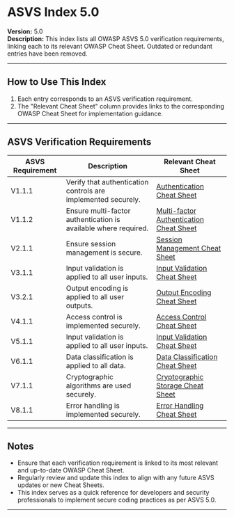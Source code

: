 # ASVS Index 5.0

**Version:** 5.0  
**Description:** This index lists all OWASP ASVS 5.0 verification requirements, linking each to its relevant OWASP Cheat Sheet. Outdated or redundant entries have been removed.

---

## How to Use This Index

1. Each entry corresponds to an ASVS verification requirement.
2. The "Relevant Cheat Sheet" column provides links to the corresponding OWASP Cheat Sheet for implementation guidance.

---

## ASVS Verification Requirements

| ASVS Requirement | Description | Relevant Cheat Sheet |
|------------------|-------------|----------------------|
| V1.1.1 | Verify that authentication controls are implemented securely. | [Authentication Cheat Sheet](https://cheatsheetseries.owasp.org/cheatsheets/Authentication_Cheat_Sheet.html) |
| V1.1.2 | Ensure multi-factor authentication is available where required. | [Multi-factor Authentication Cheat Sheet](https://cheatsheetseries.owasp.org/cheatsheets/Multi-factor_Authentication_Cheat_Sheet.html) |
| V2.1.1 | Ensure session management is secure. | [Session Management Cheat Sheet](https://cheatsheetseries.owasp.org/cheatsheets/Session_Management_Cheat_Sheet.html) |
| V3.1.1 | Input validation is applied to all user inputs. | [Input Validation Cheat Sheet](https://cheatsheetseries.owasp.org/cheatsheets/Input_Validation_Cheat_Sheet.html) |
| V3.2.1 | Output encoding is applied to all user outputs. | [Output Encoding Cheat Sheet](https://cheatsheetseries.owasp.org/cheatsheets/Output_Encoding_Cheat_Sheet.html) |
| V4.1.1 | Access control is implemented securely. | [Access Control Cheat Sheet](https://cheatsheetseries.owasp.org/cheatsheets/Access_Control_Cheat_Sheet.html) |
| V5.1.1 | Input validation is applied to all user inputs. | [Input Validation Cheat Sheet](https://cheatsheetseries.owasp.org/cheatsheets/Input_Validation_Cheat_Sheet.html) |
| V6.1.1 | Data classification is applied to all data. | [Data Classification Cheat Sheet](https://cheatsheetseries.owasp.org/cheatsheets/Data_Classification_Cheat_Sheet.html) |
| V7.1.1 | Cryptographic algorithms are used securely. | [Cryptographic Storage Cheat Sheet](https://cheatsheetseries.owasp.org/cheatsheets/Cryptographic_Storage_Cheat_Sheet.html) |
| V8.1.1 | Error handling is implemented securely. | [Error Handling Cheat Sheet](https://cheatsheetseries.owasp.org/cheatsheets/Error_Handling_Cheat_Sheet.html) |

---

## Notes

- Ensure that each verification requirement is linked to its most relevant and up-to-date OWASP Cheat Sheet.
- Regularly review and update this index to align with any future ASVS updates or new Cheat Sheets.
- This index serves as a quick reference for developers and security professionals to implement secure coding practices as per ASVS 5.0.

---


